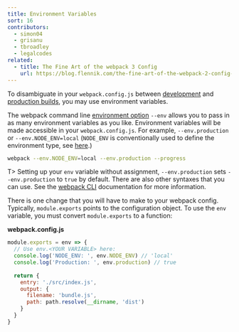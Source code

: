 ```yaml
---
title: Environment Variables
sort: 16
contributors:
  - simon04
  - grisanu
  - tbroadley
  - legalcodes
related:
  - title: The Fine Art of the webpack 3 Config
    url: https://blog.flennik.com/the-fine-art-of-the-webpack-2-config-dc4d19d7f172#d60a
---
```


To disambiguate in your `webpack.config.js` between [development](/guides/development) and [production builds](/guides/production), you may use environment variables.

The webpack command line [environment option](/api/cli/#environment-options) `--env` allows you to pass in as many environment variables as you like. Environment variables will be made accessible in your `webpack.config.js`. For example, `--env.production` or `--env.NODE_ENV=local` (`NODE_ENV` is conventionally used to define the environment type, see [here](https://dzone.com/articles/what-you-should-know-about-node-env).)

```bash
webpack --env.NODE_ENV=local --env.production --progress
```

T> Setting up your `env` variable without assignment, `--env.production` sets `--env.production` to `true` by default. There are also other syntaxes that you can use. See the [webpack CLI](/api/cli/#environment-options) documentation for more information.

There is one change that you will have to make to your webpack config. Typically, `module.exports` points to the configuration object. To use the `env` variable, you must convert `module.exports` to a function:

__webpack.config.js__

``` js
module.exports = env => {
  // Use env.<YOUR VARIABLE> here:
  console.log('NODE_ENV: ', env.NODE_ENV) // 'local'
  console.log('Production: ', env.production) // true
  
  return {
    entry: './src/index.js',
    output: {
      filename: 'bundle.js',
      path: path.resolve(__dirname, 'dist')
    }
  }
}
```
